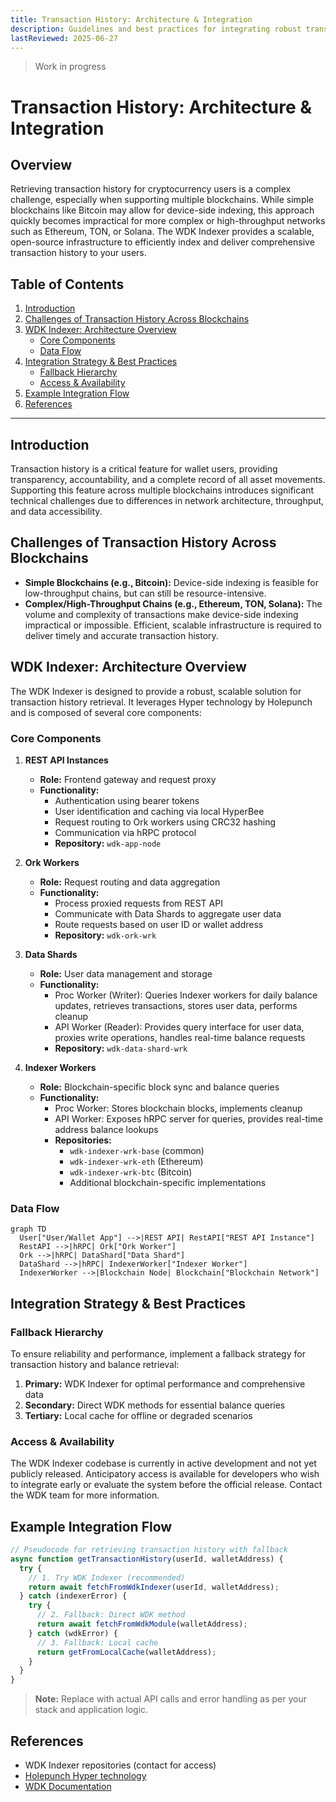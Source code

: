 ```yaml
---
title: Transaction History: Architecture & Integration
description: Guidelines and best practices for integrating robust transaction history in wallet applications using the WDK Indexer.
lastReviewed: 2025-06-27
---
```

> Work in progress

# Transaction History: Architecture & Integration

## Overview

Retrieving transaction history for cryptocurrency users is a complex challenge, especially when supporting multiple blockchains. While simple blockchains like Bitcoin may allow for device-side indexing, this approach quickly becomes impractical for more complex or high-throughput networks such as Ethereum, TON, or Solana. The WDK Indexer provides a scalable, open-source infrastructure to efficiently index and deliver comprehensive transaction history to your users.

## Table of Contents
1. [Introduction](#introduction)
2. [Challenges of Transaction History Across Blockchains](#challenges-of-transaction-history-across-blockchains)
3. [WDK Indexer: Architecture Overview](#wdk-indexer-architecture-overview)
    - [Core Components](#core-components)
    - [Data Flow](#data-flow)
4. [Integration Strategy & Best Practices](#integration-strategy--best-practices)
    - [Fallback Hierarchy](#fallback-hierarchy)
    - [Access & Availability](#access--availability)
5. [Example Integration Flow](#example-integration-flow)
6. [References](#references)

---

## Introduction

Transaction history is a critical feature for wallet users, providing transparency, accountability, and a complete record of all asset movements. Supporting this feature across multiple blockchains introduces significant technical challenges due to differences in network architecture, throughput, and data accessibility.

## Challenges of Transaction History Across Blockchains

- **Simple Blockchains (e.g., Bitcoin):** Device-side indexing is feasible for low-throughput chains, but can still be resource-intensive.
- **Complex/High-Throughput Chains (e.g., Ethereum, TON, Solana):** The volume and complexity of transactions make device-side indexing impractical or impossible. Efficient, scalable infrastructure is required to deliver timely and accurate transaction history.

## WDK Indexer: Architecture Overview

The WDK Indexer is designed to provide a robust, scalable solution for transaction history retrieval. It leverages Hyper technology by Holepunch and is composed of several core components:

### Core Components

1. **REST API Instances**
   - **Role:** Frontend gateway and request proxy
   - **Functionality:**
     - Authentication using bearer tokens
     - User identification and caching via local HyperBee
     - Request routing to Ork workers using CRC32 hashing
     - Communication via hRPC protocol
     - **Repository:** `wdk-app-node`

2. **Ork Workers**
   - **Role:** Request routing and data aggregation
   - **Functionality:**
     - Process proxied requests from REST API
     - Communicate with Data Shards to aggregate user data
     - Route requests based on user ID or wallet address
     - **Repository:** `wdk-ork-wrk`

3. **Data Shards**
   - **Role:** User data management and storage
   - **Functionality:**
     - Proc Worker (Writer): Queries Indexer workers for daily balance updates, retrieves transactions, stores user data, performs cleanup
     - API Worker (Reader): Provides query interface for user data, proxies write operations, handles real-time balance requests
     - **Repository:** `wdk-data-shard-wrk`

4. **Indexer Workers**
   - **Role:** Blockchain-specific block sync and balance queries
   - **Functionality:**
     - Proc Worker: Stores blockchain blocks, implements cleanup
     - API Worker: Exposes hRPC server for queries, provides real-time address balance lookups
     - **Repositories:**
       - `wdk-indexer-wrk-base` (common)
       - `wdk-indexer-wrk-eth` (Ethereum)
       - `wdk-indexer-wrk-btc` (Bitcoin)
       - Additional blockchain-specific implementations

### Data Flow

```mermaid
graph TD
  User["User/Wallet App"] -->|REST API| RestAPI["REST API Instance"]
  RestAPI -->|hRPC| Ork["Ork Worker"]
  Ork -->|hRPC| DataShard["Data Shard"]
  DataShard -->|hRPC| IndexerWorker["Indexer Worker"]
  IndexerWorker -->|Blockchain Node| Blockchain["Blockchain Network"]
```

## Integration Strategy & Best Practices

### Fallback Hierarchy

To ensure reliability and performance, implement a fallback strategy for transaction history and balance retrieval:

1. **Primary:** WDK Indexer for optimal performance and comprehensive data
2. **Secondary:** Direct WDK methods for essential balance queries
3. **Tertiary:** Local cache for offline or degraded scenarios

### Access & Availability

The WDK Indexer codebase is currently in active development and not yet publicly released. Anticipatory access is available for developers who wish to integrate early or evaluate the system before the official release. Contact the WDK team for more information.

## Example Integration Flow

```js
// Pseudocode for retrieving transaction history with fallback
async function getTransactionHistory(userId, walletAddress) {
  try {
    // 1. Try WDK Indexer (recommended)
    return await fetchFromWdkIndexer(userId, walletAddress);
  } catch (indexerError) {
    try {
      // 2. Fallback: Direct WDK method
      return await fetchFromWdkModule(walletAddress);
    } catch (wdkError) {
      // 3. Fallback: Local cache
      return getFromLocalCache(walletAddress);
    }
  }
}
```
> **Note:** Replace with actual API calls and error handling as per your stack and application logic.

## References
- WDK Indexer repositories (contact for access)
- [Holepunch Hyper technology](https://hypercore-protocol.org/)
- [WDK Documentation](../)
